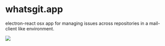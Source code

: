 # whatsgit.app

electron-react osx app for managing issues across repositories in a mail-client like environment.

![](http://i.imgur.com/DeLBeAu.png)
